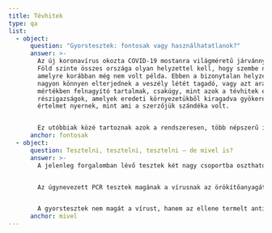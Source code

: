 ```yaml
---
title: Tévhitek
type: qa
list:
  - object:
      question: "Gyorstesztek: fontosak vagy használhatatlanok?"
      answer: >-
        Az új koronavírus okozta COVID-19 mostanra világméretű járvánnyá vált. A
        Föld szinte összes országa olyan helyzettel kell, hogy szembe nézzen,
        amelyre korábban még nem volt példa. Ebben a bizonytalan helyzetben
        nagyon könnyen elterjednek a veszély létét tagadó, vagy azt aránytalan
        mértékben felnagyító tartalmak, csakúgy, mint azok a tévhitek és
        részigazságok, amelyek eredeti környezetükből kiragadva gyökeresen más
        értelmet nyernek, mint ami a szerzőjük szándéka volt.


        Ez utóbbiak közé tartoznak azok a rendszeresen, több népszerű internetes portálon is megjelenő hírek, amelyek szerint az új koronavírus gyorstesztek teljesen megbízhatatlanok, használatuk több kárt okoz, mint hasznot. Egyike volt a legismertebb ilyen témájú írásoknak a hvg.hu-n megjelent cikk, amely nem vitás, hogy ismeretterjesztő szándékkal született, ám több pontatlanságot is tartalmazott. Ebben az írásban megpróbáljuk összefoglalni, mi az igazság a gyorstesztekkel kapcsolatban.
      anchor: fontosak
  - object:
      question: Tesztelni, tesztelni, tesztelni – de mivel is?
      answer: >-
        A jelenleg forgalomban lévő tesztek két nagy csoportba oszthatóak.


        Az úgynevezett PCR tesztek magának a vírusnak az örökítőanyagát mutatják ki. Ehhez többféle emberi sejtből, például a nyál összetevőiből is mintát lehet venni. A vizsgálat során az új koronavírus örökítőanyagát (RNS-ét) izolálják, és hogy abból mérhető mennyiségű példányt állítsanak elő, felsokszorozzák. A teszt nevének rövidítése – Polymerase Chain Reaction, azaz polimeráz láncreakció – is erre a műveletre utal. E módszert használva igen nagy biztonsággal meg lehet állapítani, jelen van-e a vírus a vizsgált alany szervezetében.


        A gyorstesztek nem magát a vírust, hanem az ellene termelt antitesteket (ellenanyagokat) mutatják ki. E módszert hívják immunoglobulin, vagy szerológiai tesztnek is – a gyorsteszt elnevezés azért terjedt el a köztudatban, mert az eredmény akár már negyedórán belül rendelkezésre áll.
      anchor: mivel
---
```

